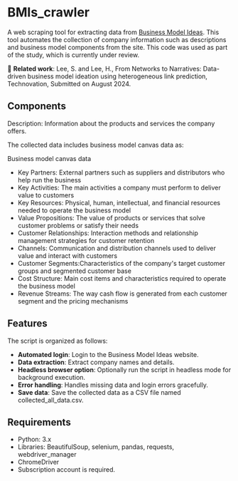# BMIs_crawler
A web scraping tool for extracting data from [Business Model Ideas](https://www.businessmodelideas.com). This tool automates the collection of company information such as descriptions and business model components from the site.
This code was used as part of the study, which is currently under review.

🐤 **Related work**: Lee, S. and Lee, H., From Networks to Narratives: Data-driven business model ideation using heterogeneous link prediction, Technovation, Submitted on August 2024.


## Components

Description: Information about the products and services the company offers.

The collected data includes business model canvas data as:

Business model canvas data

* Key Partners: External partners such as suppliers and distributors who help run the business
* Key Activities: The main activities a company must perform to deliver value to customers
* Key Resources: Physical, human, intellectual, and financial resources needed to operate the business model
* Value Propositions: The value of products or services that solve customer problems or satisfy their needs
* Customer Relationships: Interaction methods and relationship management strategies for customer retention
* Channels: Communication and distribution channels used to deliver value and interact with customers
* Customer Segments:Characteristics of the company's target customer groups and segmented customer base
* Cost Structure: Main cost items and characteristics required to operate the business model
* Revenue Streams: The way cash flow is generated from each customer segment and the pricing mechanisms


## Features
The script is organized as follows: 

* **Automated login**: Login to the Business Model Ideas website.
* **Data extraction**: Extract company names and details.
* **Headless browser option**: Optionally run the script in headless mode for background execution.
* **Error handling**: Handles missing data and login errors gracefully.
* **Save data**: Save the collected data as a CSV file named collected_all_data.csv.


## Requirements
* Python: 3.x
* Libraries: BeautifulSoup, selenium, pandas, requests, webdriver_manager
* ChromeDriver
* Subscription account is required.
